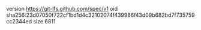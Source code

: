 version https://git-lfs.github.com/spec/v1
oid sha256:23d07050f722cf1bd1d4c32102074f439986f43d09b682bd7f735759cc2344ed
size 6811
